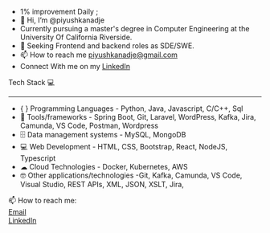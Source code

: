 - 1% improvement Daily ;
- 👋 Hi, I’m @piyushkanadje
- Currently pursuing a master's degree in Computer Engineering at the University Of California Riverside.
- 👀 Seeking Frontend and backend roles as SDE/SWE.
- 📫 How to reach me piyushkanadje@gmail.com
- Connect With me on my [LinkedIn](https://www.linkedin.com/in/piyush-kanadje/)


Tech Stack 💻<hr/>
- { } Programming Languages - Python, Java, Javascript, C/C++, Sql
- 🧰 Tools/frameworks -  Spring Boot, Git, Laravel, WordPress, Kafka, Jira, Camunda, VS Code, Postman, Wordpress
- 🗄 Data management systems - MySQL, MongoDB
- 💻 Web Development - HTML, CSS, Bootstrap, React, NodeJS, Typescript
- ☁ Cloud Technologies - Docker, Kubernetes, AWS 
- 🤓 Other applications/technologies -Git, Kafka, Camunda, VS Code, Visual Studio, REST APIs, XML, JSON, XSLT, Jira, 





📫 How to reach me: <br/>
[Email](piyushkanadje@gmail.com)  <br/>
[LinkedIn](https://www.linkedin.com/in/piyush-kanadje/) <br/>








<!---
piyushkanadje/piyushkanadje is a ✨ special ✨ repository because its `README.md` (this file) appears on your GitHub profile.
You can click the Preview link to take a look at your changes.
--->
